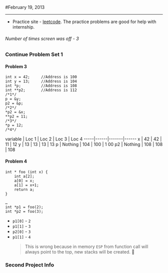 #February 19, 2013
***
-	Practice site - [leetcode](www.leetcode.com). The practice problems are good for help with internship.
###### 	Number of times screen was off - 3

### Continue Problem Set 1
#### Problem 3
```
int x = 42;		//Address is 100
int y = 13;		//Address is 104
int *p;			//Address is 108
int **p2;		//Address is 112
/*1*/
p = &y;
p2 = &p;
/*2*/
*p2 = &x;
**p2 = 11;
/*3*/
*p = 12;
/*4*/
```

variable	| Loc 1 | Loc 2 | Loc 3 |	Loc 4
-----|------|-------|------
x	|	42	|	42	| 	11	|	12
y	|	13	|	13	|	13	|	13
p	|	Nothing	|	104	|	100	|	1 00
p2	|	Nothing	|	108	|	108	|	108

#### Problem 4
```
int * foo (int x) {
	int a[2];
	a[0] = x;
	a[1] = x+1;
	return a;
}

…
int *p1 = foo(2);
int *p2 = foo(3);
```
-	`p1[0]` - `2`
-	`p1[1]` - `3`
-	`p2[0]` - `3`
-	`p1[1]` - `4`
	>	This is wrong because in memory `ESP` from function call will always point to the top, new stacks will be created. 
	
### Second Project Info
